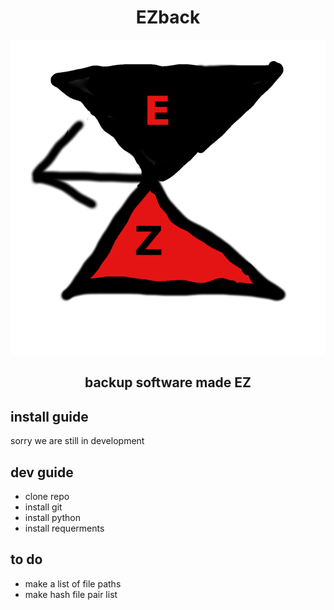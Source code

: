 <h1 align="center"> EZback</h1>
<div align="center">
<img align="center"><img src="EZbackicon2.04-8.svg" alt="a great logo for EZback a hourglass in red and black with an arrow pointing left"></p>
</div>
<h2 align="center"> backup software made EZ</h2>

## install guide

sorry we are still in development 

## dev guide

* clone repo
* install git
* install python
* install requerments

## to do
* make a list of file paths
* make hash file pair list 

